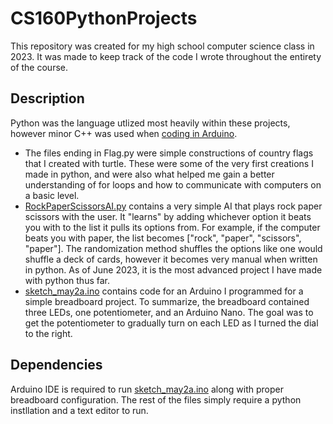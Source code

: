 # CS160PythonProjects
This repository was created for my high school computer science class in 2023. It was made to keep track of the code I wrote throughout the entirety of the course.

## Description
Python was the language utlized most heavily within these projects, however minor C++ was used when [coding in Arduino](https://github.com/pyanpyan/CS160PythonProjects/blob/main/sketch_may2a.ino). 
* The files ending in Flag.py were simple constructions of country flags that I created with turtle. These were some of the very first creations I made in python, and were also what helped me gain a better understanding of for loops and how to communicate with computers on a basic level.
* [RockPaperScissorsAI.py](https://github.com/pyanpyan/CS160PythonProjects/blob/main/RockPaperScissorsAI.py) contains a very simple AI that plays rock paper scissors with the user. It "learns" by adding whichever option it beats you with to the list it pulls its options from. For example, if the computer beats you with paper, the list becomes ["rock", "paper", "scissors", "paper"]. The randomization method shuffles the options like one would shuffle a deck of cards, however it becomes very manual when written in python. As of June 2023, it is the most advanced project I have made with python thus far. 
* [sketch_may2a.ino](https://github.com/pyanpyan/CS160PythonProjects/blob/main/sketch_may2a.ino) contains code for an Arduino I programmed for a simple breadboard project. To summarize, the breadboard contained three LEDs, one potentiometer, and an Arduino Nano. The goal was to get the potentiometer to gradually turn on each LED as I turned the dial to the right. 

## Dependencies
Arduino IDE is required to run [sketch_may2a.ino](https://github.com/pyanpyan/CS160PythonProjects/blob/main/sketch_may2a.ino) along with proper breadboard configuration. The rest of the files simply require a python instllation and a text editor to run. 

